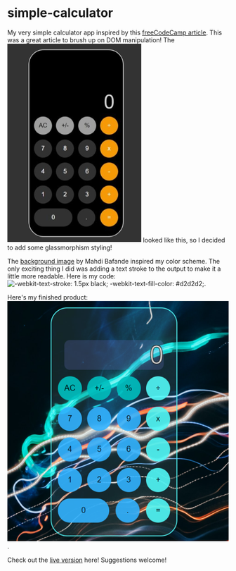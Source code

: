 # simple-calculator

My very simple calculator app inspired by this [freeCodeCamp article](https://www.freecodecamp.org/news/javascript-dom-build-a-calculator-app/#how-to-build-the-calculator-app).  This was a great article to brush up on DOM manipulation!  The ![end product](https://github.com/JoleneKearse/simple-calculator/blob/main/screenshots/article-result.png) looked like this, so I decided to add some glassmorphism styling!



The [background image](https://unsplash.com/photos/4CcZK19ViNM) by Mahdi Bafande inspired my color scheme.  The only exciting thing I did was adding a text stroke to the output to make it a little more readable.  Here is my code: ![-webkit-text-stroke: 1.5px black;
    -webkit-text-fill-color: #d2d2d2;](https://github.com/JoleneKearse/simple-calculator/blob/main/screenshots/code-text-stroke.png).
    
    

Here's my finished product: ![screenshot](https://github.com/JoleneKearse/simple-calculator/blob/main/screenshots/my_version.png).


Check out the [live version](https://simple-calculator-by-jolene.netlify.app/) here!  Suggestions welcome!
